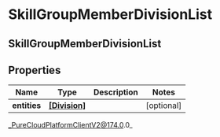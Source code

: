 # SkillGroupMemberDivisionList

## SkillGroupMemberDivisionList

## Properties

|Name | Type | Description | Notes|
|------------ | ------------- | ------------- | -------------|
| **entities** | [**[Division]**]([Division]) |  | [optional] |



_PureCloudPlatformClientV2@174.0.0_
